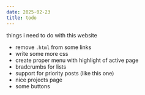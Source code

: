 ```yaml
---
date: 2025-02-23
title: todo
---
```


things i need to do with this website

- remove `.html` from some links
- write some more css
- create proper menu with highlight of active page
- bradcrumbs for lists
- support for priority posts (like this one)
- nice projects page
- some buttons
